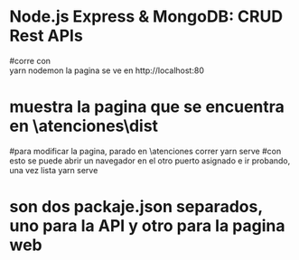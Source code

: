 # Node.js Express & MongoDB: CRUD Rest APIs

#corre con  
yarn nodemon
la pagina se ve en http://localhost:80

# muestra la pagina que se encuentra en \atenciones\dist

#para modificar la pagina, parado en \atenciones correr
yarn serve
#con esto se puede abrir un navegador en el otro puerto asignado e ir probando, una vez lista
yarn serve

# son dos packaje.json separados, uno para la API y otro para la pagina web
